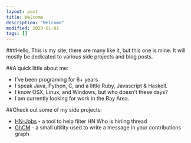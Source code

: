 ```yaml
---
layout: post
title: Welcome
description: "Welcome"
modified: 2020-01-01
tags: []
---
```


###Hello,
This is my site, there are many like it, but this one is mine. It will mostly be dedicated to various side projects and blog posts. 

##A quick little about me:

* I’ve been programing for 6+ years
* I speak Java, Python, C, and a little Ruby, Javascript & Haskell.
* I know OSX, Linux, and Windows, but who doesn’t these days?
* I am currently looking for work in the Bay Area.


##Check out some of my side projects:

* [HN-Jobs](/HN-Jobs/) - a tool to help filter HN Who is hiriing thread
* [GhCM](https://github.com/RyanEager/GhCM) - a small ultility used to write a message in your contributions graph

